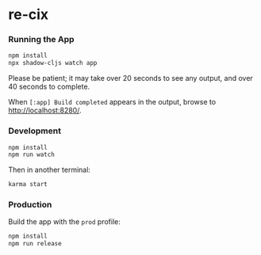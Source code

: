 # re-cix

### Running the App

```sh
npm install
npx shadow-cljs watch app
```

Please be patient; it may take over 20 seconds to see any output, and over 40 seconds to complete.

When `[:app] Build completed` appears in the output, browse to
[http://localhost:8280/](http://localhost:8280/).

### Development

```sh
npm install
npm run watch
```

Then in another terminal:
```sh
karma start
```

### Production

Build the app with the `prod` profile:

```sh
npm install
npm run release
```
